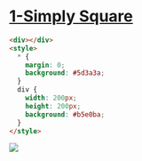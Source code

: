 # [1-Simply Square](https://cssbattle.dev/play/1)

```html
<div></div>
<style>
  * {
    margin: 0;
    background: #5d3a3a;
  }
  div {
    width: 200px;
    height: 200px;
    background: #b5e0ba;
  }
</style>
```
![](https://cssbattle.dev/targets/1.png)
